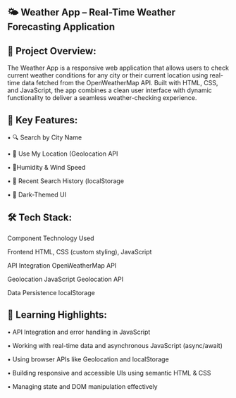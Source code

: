 🌤 Weather App – Real-Time Weather Forecasting Application
------------------------------------------------------------


📌 Project Overview:
---------------------

The Weather App is a responsive web application that allows users to check current weather conditions for any city or their current location using real-time data fetched from the OpenWeatherMap API. Built with HTML, CSS, and JavaScript, the app combines a clean user interface with dynamic functionality to deliver a seamless weather-checking experience.

🎯 Key Features:
----------------------

•	🔍 Search by City Name

•	📍 Use My Location (Geolocation API

•	💨Humidity & Wind Speed

•	📁 Recent Search History (localStorage

•	🌙 Dark-Themed UI


🛠 Tech Stack:
----------------

Component	Technology Used

Frontend	HTML, CSS (custom styling), JavaScript

API Integration	OpenWeatherMap API

Geolocation	JavaScript Geolocation API

Data Persistence	localStorage


📌 Learning Highlights:
--------------------------

•	API Integration and error handling in JavaScript

•	Working with real-time data and asynchronous JavaScript (async/await)

•	Using browser APIs like Geolocation and localStorage

•	Building responsive and accessible UIs using semantic HTML & CSS

•	Managing state and DOM manipulation effectively

